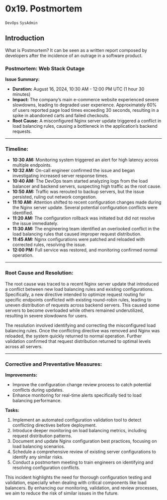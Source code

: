 # 0x19. Postmortem
`DevOps` `SysAdmin`
## Introduction
What is Postmortem?
It can be seen as a written report composed by developers after the incidence of an outrage in a software product.

### Postmortem: Web Stack Outage

**Issue Summary:**

- **Duration:** August 16, 2024, 10:30 AM - 12:00 PM UTC (1 hour 30 minutes)
- **Impact:** The company’s main e-commerce website experienced severe slowdowns, leading to degraded user experience. Approximately 60% of users reported page load times exceeding 30 seconds, resulting in a spike in abandoned carts and failed checkouts.
- **Root Cause:** A misconfigured Nginx server update triggered a conflict in load balancing rules, causing a bottleneck in the application’s backend requests.

---

### Timeline:

- **10:30 AM:** Monitoring system triggered an alert for high latency across multiple endpoints.
- **10:32 AM:** On-call engineer confirmed the issue and began investigating increased server response times.
- **10:40 AM:** The DevOps team started analyzing logs from the load balancer and backend servers, suspecting high traffic as the root cause.
- **10:50 AM:** Traffic was rerouted to backup servers, but the issue persisted, ruling out network congestion.
- **11:10 AM:** Attention shifted to recent configuration changes made during the Nginx server update. Several potential configuration conflicts were identified.
- **11:20 AM:** The configuration rollback was initiated but did not resolve the issue immediately.
- **11:30 AM:** The engineering team identified an overlooked conflict in the load balancing rules that caused improper request distribution.
- **11:45 AM:** Nginx configurations were patched and reloaded with corrected rules, resolving the issue.
- **12:00 PM:** Full service was restored, and monitoring confirmed normal operation.

---

### Root Cause and Resolution:

The root cause was traced to a recent Nginx server update that introduced a conflict between new load balancing rules and existing configurations. Specifically, a new directive intended to optimize request routing for specific endpoints conflicted with existing round-robin rules, leading to uneven distribution of requests across backend servers. This caused some servers to become overloaded while others remained underutilized, resulting in severe slowdowns for users.

The resolution involved identifying and correcting the misconfigured load balancing rules. Once the conflicting directive was removed and Nginx was reloaded, the system quickly returned to normal operation. Further validation confirmed that request distribution returned to optimal levels across all servers.

---

### Corrective and Preventative Measures:

**Improvements:**
- Improve the configuration change review process to catch potential conflicts during updates.
- Enhance monitoring for real-time alerts specifically tied to load balancing performance.

**Tasks:**
1. Implement an automated configuration validation tool to detect conflicting directives before deployment.
2. Introduce deeper monitoring on load balancing metrics, including request distribution patterns.
3. Document and update Nginx configuration best practices, focusing on load balancing scenarios.
4. Schedule a comprehensive review of existing server configurations to identify any similar risks.
5. Conduct a postmortem meeting to train engineers on identifying and resolving configuration conflicts.

This incident highlights the need for thorough configuration testing and validation, especially when dealing with critical components like load balancers. By enhancing our monitoring, validation, and review processes, we aim to reduce the risk of similar issues in the future.
